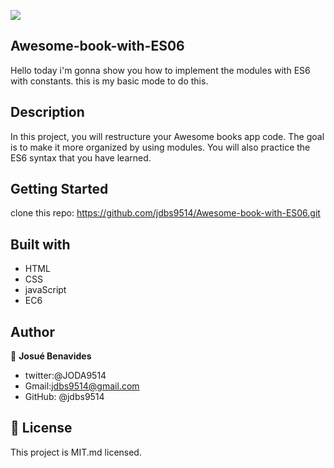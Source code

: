 ![](https://img.shields.io/badge/Microverse-blueviolet)

## Awesome-book-with-ES06
Hello today i'm gonna show you how to implement the modules with ES6 with constants.
this is my basic mode to do this.

## Description

In this project, you will restructure your Awesome books app code. The goal is to make it more organized by using modules. You will also practice the ES6 syntax that you have learned.

## Getting Started 

clone this repo: https://github.com/jdbs9514/Awesome-book-with-ES06.git

## Built with 

- HTML
- CSS
- javaScript
- EC6

## Author

👤 **Josué Benavides**
- twitter:@JODA9514
- Gmail:jdbs9514@gmail.com
- GitHub: @jdbs9514

## 📝 License

This project is MIT.md licensed.